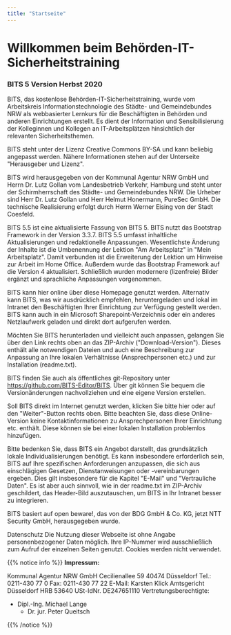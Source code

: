 ```yaml
---
title: "Startseite"
---
```


# Willkommen beim Behörden-IT-Sicherheitstraining

### BITS 5 Version Herbst 2020

BITS, das kostenlose Behörden-IT-Sicherheitstraining, wurde vom Arbeitskreis Informationstechnologie des Städte- und Gemeindebundes NRW als webbasierter Lernkurs für die Beschäftigten in Behörden und anderen Einrichtungen erstellt. Es dient der Information und Sensibilisierung der Kolleginnen und Kollegen an IT-Arbeitsplätzen hinsichtlich der relevanten Sicherheitsthemen.

BITS steht unter der Lizenz Creative Commons BY-SA und kann beliebig angepasst werden. Nähere Informationen stehen auf der Unterseite "Herausgeber und Lizenz".

BITS wird herausgegeben von der Kommunal Agentur NRW GmbH und Herrn Dr. Lutz Gollan vom Landesbetrieb Verkehr, Hamburg und steht unter der Schirmherrschaft des Städte- und Gemeindebundes NRW. Die Urheber sind Herr Dr. Lutz Gollan und Herr Helmut Honermann, PureSec GmbH. Die technische Realisierung erfolgt durch Herrn Werner Eising von der Stadt Coesfeld.

BITS 5.5 ist eine aktualisierte Fassung von BITS 5. BITS nutzt das Bootstrap Framework in der Version 3.3.7. BITS 5.5 umfasst inhaltliche Aktualisierungen und redaktionelle Anpassungen. Wesentlichste Änderung der Inhalte ist die Umbenennung der Lektion "Am Arbeitsplatz" in "Mein Arbeitsplatz". Damit verbunden ist die Erweiterung der Lektion um Hinweise zur Arbeit im Home Office. Außerdem wurde das Bootstrap Framework auf die Version 4 aktualisiert. Schließlich wurden modernere (lizenfreie) Bilder ergänzt und sprachliche Anpassungen vorgenommen.

BITS kann hier online über diese Homepage genutzt werden. Alternativ kann BITS, was wir ausdrücklich empfehlen, heruntergeladen und lokal im Intranet den Beschäftigten Ihrer Einrichtung zur Verfügung gestellt werden. BITS kann auch in ein Microsoft Sharepoint-Verzeichnis oder ein anderes Netzlaufwerk geladen und direkt dort aufgerufen werden.

Möchten Sie BITS herunterladen und vielleicht auch anpassen, gelangen Sie über den Link rechts oben an das ZIP-Archiv ("Download-Version"). Dieses enthält alle notwendigen Dateien und auch eine Beschreibung zur Anpassung an Ihre lokalen Verhältnisse (Ansprechpersonen etc.) und zur Installation (readme.txt).

BITS finden Sie auch als öffentliches git-Repository unter https://github.com/BITS-Editor/BITS. Über git können Sie bequem die Versionänderungen nachvollziehen und eine eigene Version erstellen.

Soll BITS direkt im Internet genutzt werden, klicken Sie bitte hier oder auf den "Weiter"-Button rechts oben. Bitte beachten Sie, dass diese Online-Version keine Kontaktinformationen zu Ansprechpersonen Ihrer Einrichtung etc. enthält. Diese können sie bei einer lokalen Installation problemlos hinzufügen.

Bitte bedenken Sie, dass BITS ein Angebot darstellt, das grundsätzlich lokale Individualisierungen benötigt. Es kann insbesondere erforderlich sein, BITS auf Ihre spezifischen Anforderungen anzupassen, die sich aus einschlägigen Gesetzen, Dienstanweisungen oder -vereinbarungen ergeben. Dies gilt insbesondere für die Kapitel "E-Mail" und "Vertrauliche Daten". Es ist aber auch sinnvoll, wie in der readme.txt im ZIP-Archiv geschildert, das Header-Bild auszutauschen, um BITS in Ihr Intranet besser zu integrieren.

BITS basiert auf open beware!, das von der BDG GmbH & Co. KG, jetzt NTT Security GmbH, herausgegeben wurde.

Datenschutz
Die Nutzung dieser Webseite ist ohne Angabe personenbezogener Daten möglich. Ihre IP-Nummer wird ausschließlich zum Aufruf der einzelnen Seiten genutzt. Cookies werden nicht verwendet.

{{% notice info %}}
**Impressum:**

Kommunal Agentur NRW GmbH Cecilienallee 59
40474 Düsseldorf
Tel.: 0211-430 77 0
Fax: 0211-430 77 22
E-Mail: Karsten Klick
Amtsgericht Düsseldorf
HRB 53640
USt-IdNr. DE247651110
Vertretungsberechtigte:

* Dipl.-Ing. Michael Lange
  * Dr. jur. Peter Queitsch

{{% /notice %}}
